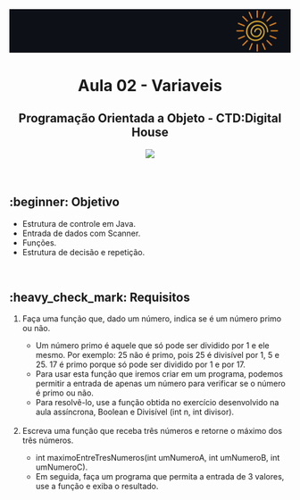 <div align="center"><img src="https://github.com/lipollis/Imagens-Git/blob/main/banner_assinatura.svg" /></div>

<h1 align="center"> Aula 02 - Variaveis </h1>
<h2 align="center"> Programação Orientada a Objeto - CTD:Digital House </h2>

<div align="center">
  <img src="https://cdn.jsdelivr.net/gh/devicons/devicon/icons/java/java-original-wordmark.svg" width="70px"/>
  <br>
  <br>
</div>

<br>
<h2>:beginner: Objetivo</h2>

<div align="left">
  <p align="justify">
    <ul>
      <li>Estrutura de controle em Java.</li>
      <li>Entrada de dados com Scanner.</li>
      <li>Funções.</li>
      <li>Estrutura de decisão e repetição.</li>
    </ul>
  </p>
</div>

<br>
<h2>:heavy_check_mark: Requisitos </h2>

<div align="left">
  <ol>
    <li> Faça uma função que, dado um número, indica se é um número primo ou não. </li>
      <ul>
        <li> Um número primo é aquele que só pode ser dividido por 1 e ele mesmo. Por exemplo: 25 não é primo, pois 25 é divisível por 1, 5 e 25. 17 é primo porque só pode ser dividido por 1 e por 17.</li>
        <li> Para usar esta função que iremos criar em um programa, podemos permitir a entrada de apenas um número para verificar se o número é primo ou não.</li>
        <li> Para resolvê-lo, use a função obtida no exercício desenvolvido na aula assíncrona, Boolean e Divisível (int n, int divisor). </li>
    </ul>
    <br>
    <li> Escreva uma função que receba três números e retorne o máximo dos três números. </li>
      <ul>
        <li> int maximoEntreTresNumeros(int umNumeroA, int umNumeroB, int umNumeroC). </li>
        <li> Em seguida, faça um programa que permita a entrada de 3 valores, use a função e exiba o resultado. </li>
    </ul>
  </ol>
</div>

